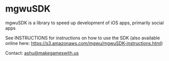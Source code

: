 mgwuSDK
=======

mgwuSDK is a library to speed up development of iOS apps, primarily social apps

See INSTRUCTIONS for instructions on how to use the SDK 
(also available online here: https://s3.amazonaws.com/mgwu/mgwuSDK-instructions.html)

Contact: ashu@makegameswith.us

